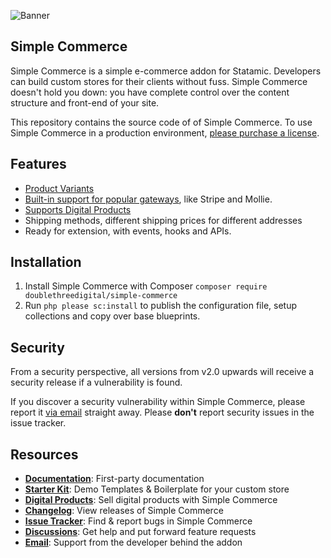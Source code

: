 ![Banner](https://raw.githubusercontent.com/doublethreedigital/simple-commerce/master/banner.png)

## Simple Commerce

Simple Commerce is a simple e-commerce addon for Statamic. Developers can build custom stores for their clients without fuss. Simple Commerce doesn't hold you down: you have complete control over the content structure and front-end of your site.

This repository contains the source code of of Simple Commerce. To use Simple Commerce in a production environment, [please purchase a license](https://statamic.com/simple-commerce).

## Features

* [Product Variants](https://sc-docs.doublethree.digital/v2/product-variants)
* [Built-in support for popular gateways](https://sc-docs.doublethree.digital/v2.2/gateways), like Stripe and Mollie.
* [Supports Digital Products](https://github.com/doublethreedigital/sc-digital-products)
* Shipping methods, different shipping prices for different addresses
* Ready for extension, with events, hooks and APIs.

## Installation

1. Install Simple Commerce with Composer `composer require doublethreedigital/simple-commerce`
2. Run `php please sc:install` to publish the configuration file, setup collections and copy over base blueprints.

## Security

From a security perspective, all versions from v2.0 upwards will receive a security release if a vulnerability is found.

If you discover a security vulnerability within Simple Commerce, please report it [via email](mailto:duncan@doublethree.digital) straight away. Please **don't** report security issues in the issue tracker.

## Resources

* [**Documentation**](https://sc-docs.doublethree.digital): First-party documentation
* [**Starter Kit**](https://github.com/doublethreedigital/sc-starter-kit): Demo Templates & Boilerplate for your custom store
* [**Digital Products**](https://github.com/doublethreedigital/sc-digital-products): Sell digital products with Simple Commerce
* [**Changelog**](https://sc-docs.doublethree.digital/v2.2/changelog): View releases of Simple Commerce
* [**Issue Tracker**](https://github.com/doublethreedigital/simple-commerce/issues): Find & report bugs in Simple Commerce
* [**Discussions**](https://github.com/doublethreedigital/simple-commerce/discussions): Get help and put forward feature requests
* [**Email**](mailto:hello@doublethree.digital): Support from the developer behind the addon
